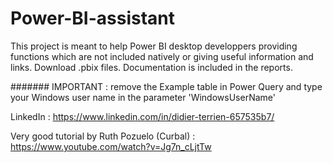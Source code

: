 # Power-BI-assistant
This project is meant to help Power BI desktop developpers providing functions which are not included natively or giving useful information and links.
Download .pbix files. Documentation is included in the reports.

####### IMPORTANT : 
  remove the Example table in Power Query and type your Windows user name in the parameter 'WindowsUserName'

LinkedIn :  https://www.linkedin.com/in/didier-terrien-657535b7/

Very good tutorial by Ruth Pozuelo (Curbal) :  https://www.youtube.com/watch?v=Jg7n_cLjtTw
